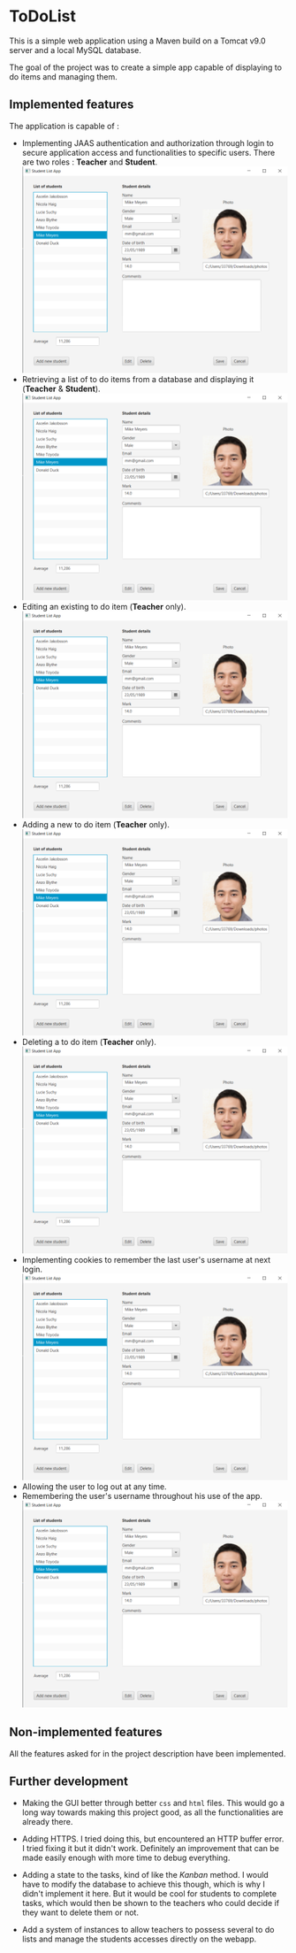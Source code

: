 # ToDoList

This is a simple web application using a Maven build on a Tomcat v9.0 server and a local MySQL database.

The goal of the project was to create a simple app capable of displaying to do items and managing them.

## Implemented features

The application is capable of :
- Implementing JAAS authentication and authorization through login to secure application access and functionalities to specific users. There are two roles : **Teacher** and **Student**.
![No image](https://github.com/Pierrotpsy/Student-List/blob/main/media/screen_studentlist.PNG)
- Retrieving a list of to do items from a database and displaying it (**Teacher** & **Student**). 
![No image](https://github.com/Pierrotpsy/Student-List/blob/main/media/screen_studentlist.PNG)
- Editing an existing to do item (**Teacher** only).
![No image](https://github.com/Pierrotpsy/Student-List/blob/main/media/screen_studentlist.PNG)
- Adding a new to do item (**Teacher** only).
![No image](https://github.com/Pierrotpsy/Student-List/blob/main/media/screen_studentlist.PNG)
- Deleting a to do item (**Teacher** only).
![No image](https://github.com/Pierrotpsy/Student-List/blob/main/media/screen_studentlist.PNG)
- Implementing cookies to remember the last user's username at next login.
![No image](https://github.com/Pierrotpsy/Student-List/blob/main/media/screen_studentlist.PNG)
- Allowing the user to log out at any time.
- Remembering the user's username throughout his use of the app.
![No image](https://github.com/Pierrotpsy/Student-List/blob/main/media/screen_studentlist.PNG)
## Non-implemented features
All the features asked for in the project description have been implemented.

## Further development
- Making the GUI better through better `css` and `html` files. This would go a long way towards making this project good, as all the functionalities are already there.

- Adding HTTPS. I tried doing this, but encountered an HTTP buffer error. I tried fixing it but it didn't work. Definitely an improvement that can be made easily enough with more time to debug everything.

- Adding a state to the tasks, kind of like the *Kanban* method. I would have to modify the database to achieve this though, which is why I didn't implement it here. But it would be cool for students to complete tasks, which would then be shown to the teachers who could decide if they want to delete them or not.

- Add a system of instances to allow teachers to possess several to do lists and manage the students accesses directly on the webapp.
